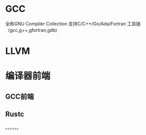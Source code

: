 # GCC
全称GNU Compiler Collection
支持C/C++/Go/Ada/Fortran
工具链（gcc,g++,gfortran,gdb)

# LLVM

# 编译器前端
## GCC前端

## Rustc

。。。。。。